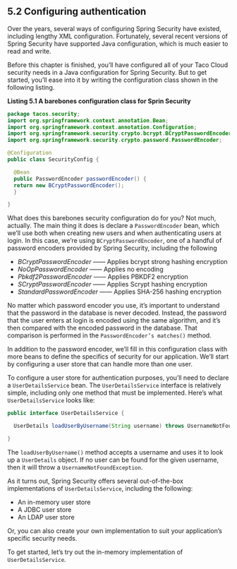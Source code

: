 ## 5.2 Configuring authentication

Over the years, several ways of configuring Spring Security have existed, including lengthy XML configuration. Fortunately, several recent versions of Spring Security have supported Java configuration, which is much easier to read and write.

Before this chapter is finished, you’ll have configured all of your Taco Cloud security needs in a Java configuration for Spring Security. But to get started, you’ll ease into it by writing the configuration class shown in the following listing.

**Listing 5.1 A barebones configuration class for Sprin Security**

```java
package tacos.security;
import org.springframework.context.annotation.Bean;
import org.springframework.context.annotation.Configuration;
import org.springframework.security.crypto.bcrypt.BCryptPasswordEncoder;
import org.springframework.security.crypto.password.PasswordEncoder;

@Configuration
public class SecurityConfig {

  @Bean
  public PasswordEncoder passwordEncoder() {
  return new BCryptPasswordEncoder();
  }

}
```

What does this barebones security configuration do for you? Not much, actually. The main thing it does is declare a `PasswordEncoder` bean, which we’ll use both when creating new users and when authenticating users at login. In this case, we’re using `BCryptPasswordEncoder`, one of a handful of password encoders provided by Spring Security, including the following

* _BCryptPasswordEncoder_ —— Applies bcrypt strong hashing encryption
* _NoOpPasswordEncoder_ —— Applies no encoding
* _Pbkdf2PasswordEncoder_ —— Applies PBKDF2 encryption
* _SCryptPasswordEncoder_ —— Applies Scrypt hashing encryption
* _StandardPasswordEncoder_ —— Applies SHA-256 hashing encryption

No matter which password encoder you use, it’s important to understand that the password in the database is never decoded. Instead, the password that the user enters at login is encoded using the same algorithm, and it’s then compared with the encoded password in the database. That comparison is performed in the `PasswordEncoder’s matches()` method.

In addition to the password encoder, we’ll fill in this configuration class with more beans to define the specifics of security for our application. We’ll start by configuring a user store that can handle more than one user.

To configure a user store for authentication purposes, you’ll need to declare a `UserDetailsService` bean. The `UserDetailsService` interface is relatively simple, including only one method that must be implemented. Here’s what `UserDetailsService` looks like:

```java
public interface UserDetailsService {

  UserDetails loadUserByUsername(String username) throws UsernameNotFoundException;

}

```

The `loadUserByUsername()` method accepts a username and uses it to look up a `UserDetails` object. If no user can be found for the given username, then it will throw a `UsernameNotFoundException`.

As it turns out, Spring Security offers several out-of-the-box implementations of `UserDetailsService`, including the following:

* An in-memory user store
* A JDBC user store
* An LDAP user store

Or, you can also create your own implementation to suit your application’s specific security needs.

To get started, let’s try out the in-memory implementation of `UserDetailsService`.
